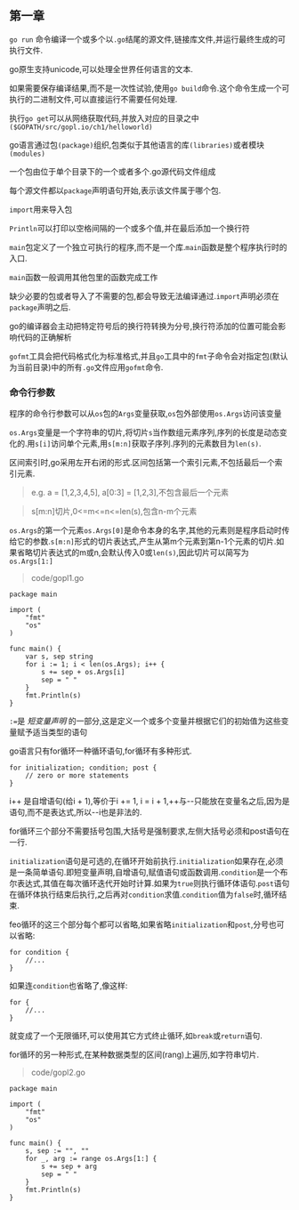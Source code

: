 ## 第一章

`go run` 命令编译一个或多个以`.go`结尾的源文件,链接库文件,并运行最终生成的可执行文件.

go原生支持unicode,可以处理全世界任何语言的文本.

如果需要保存编译结果,而不是一次性试验,使用`go build`命令.这个命令生成一个可执行的二进制文件,可以直接运行不需要任何处理.

执行`go get`可以从网络获取代码,并放入对应的目录之中`($GOPATH/src/gopl.io/ch1/helloworld)`

go语言通过包`(package)`组织,包类似于其他语言的库`(libraries)`或者模块`(modules)`

一个包由位于单个目录下的一个或者多个.go源代码文件组成

每个源文件都以`package`声明语句开始,表示该文件属于哪个包.

`import`用来导入包

`Println`可以打印以空格间隔的一个或多个值,并在最后添加一个换行符

`main`包定义了一个独立可执行的程序,而不是一个库.`main`函数是整个程序执行时的入口.

`main`函数一般调用其他包里的函数完成工作

缺少必要的包或者导入了不需要的包,都会导致无法编译通过.`import`声明必须在`package`声明之后.

go的编译器会主动把特定符号后的换行符转换为分号,换行符添加的位置可能会影响代码的正确解析

`gofmt`工具会把代码格式化为标准格式,并且`go`工具中的`fmt`子命令会对指定包(默认为当前目录)中的所有`.go`文件应用`gofmt`命令.

### 命令行参数

程序的命令行参数可以从`os`包的`Args`变量获取,`os`包外部使用`os.Args`访问该变量

`os.Args`变量是一个字符串的切片,将切片`s`当作数组元素序列,序列的长度是动态变化的.用`s[i]`访问单个元素,用`s[m:n]`获取子序列.序列的元素数目为`len(s)`.

区间索引时,go采用左开右闭的形式.区间包括第一个索引元素,不包括最后一个索引元素.

> e.g. a = [1,2,3,4,5], a[0:3] = [1,2,3],不包含最后一个元素

> s[m:n]切片,0<=m<=n<=len(s),包含n-m个元素

`os.Args`的第一个元素`os.Args[0]`是命令本身的名字,其他的元素则是程序启动时传给它的参数.`s[m:n]`形式的切片表达式,产生从第m个元素到第n-1个元素的切片.如果省略切片表达式的m或n,会默认传入0或`len(s)`,因此切片可以简写为`os.Args[1:]`

> code/gopl1.go

```
package main

import (
    "fmt"
    "os"
)

func main() {
    var s, sep string
    for i := 1; i < len(os.Args); i++ {
        s += sep + os.Args[i]
        sep = " "
    }
    fmt.Println(s)
}
```

`:=`是 *短变量声明* 的一部分,这是定义一个或多个变量并根据它们的初始值为这些变量赋予适当类型的语句

go语言只有for循环一种循环语句,for循环有多种形式.

```
for initialization; condition; post {
    // zero or more statements
}
```

i++ 是自增语句(给i + 1),等价于i += 1, i = i + 1,++与--只能放在变量名之后,因为是语句,而不是表达式,所以--i也是非法的.

for循环三个部分不需要括号包围,大括号是强制要求,左侧大括号必须和post语句在一行.

`initialization`语句是可选的,在循环开始前执行.`initialization`如果存在,必须是一条简单语句.即短变量声明,自增语句,赋值语句或函数调用.`condition`是一个布尔表达式,其值在每次循环迭代开始时计算.如果为`true`则执行循环体语句.`post`语句在循环体执行结束后执行,之后再对`condition`求值.`condition`值为`false`时,循环结束.

feo循环的这三个部分每个都可以省略,如果省略`initialization`和`post`,分号也可以省略:

```
for condition {
    //...
}
```

如果连`condition`也省略了,像这样:

```
for {
    //...
}
```

就变成了一个无限循环,可以使用其它方式终止循环,如`break`或`return`语句.

for循环的另一种形式,在某种数据类型的区间(rang)上遍历,如字符串切片.

> code/gopl2.go

```
package main

import (
    "fmt"
    "os"
)

func main() {
    s, sep := "", ""
    for _, arg := range os.Args[1:] {
        s += sep + arg
        sep = " "
    }
    fmt.Println(s)
}
```